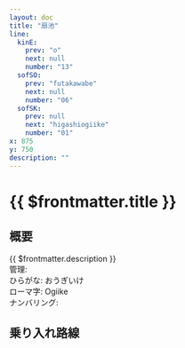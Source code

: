 ```yaml
---
layout: doc
title: "扇池"
line:
  kinE:
    prev: "o"
    next: null
    number: "13"
  sofSO:
    prev: "futakawabe"
    next: null
    number: "06"
  sofSK:
    prev: null
    next: "higashiogiike"
    number: "01"
x: 875
y: 750
description: ""
---
```



# {{ $frontmatter.title }} <ViewinMap />
<!-- ![駅の写真の説明](駅の写真のURL) -->

## 概要
{{ $frontmatter.description }}  
管理:   
ひらがな: おうぎいけ  
ローマ字: Ogiike  
ナンバリング: <Numberling />

## 乗り入れ路線
<LineInfo />